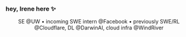 ### hey, Irene here :sparkles:

<div align="center"> SE @UW • incoming SWE intern @Facebook • previously SWE/RL @Cloudflare, DL @DarwinAI, cloud infra @WindRiver</div>
